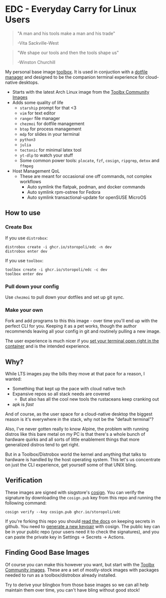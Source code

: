 # EDC - Everyday Carry for Linux Users

> "A man and his tools make a man and his trade"
>
> -Vita Sackville-West

> "We shape our tools and then the tools shape us"
>
> -Winston Churchill

My personal base image [toolbox](https://github.com/containers/toolbox). 
It is used in conjuction with a [dotfile manager](https://dotfiles.github.io/utilities/) and designed to be the companion terminal experience for cloud-native desktops. 

- Starts with the latest Arch Linux image from the [Toolbx Community Images](https://github.com/toolbx-images/images)
- Adds some quality of life
  - `starship` prompt for that <3
  - `vim` for text editor
  - `ranger` file manager
  - `chezmoi` for dotfile management
  - `btop` for process management
  - `mdp` for slides in your terminal
  - `python3`
  - `julia`
  - `tectonic` for minimal latex tool
  - `yt-dlp` to watch your stuff
  - Some common power tools: `plocate`, `fzf`, `cosign`, `ripgrep`, `detox` and `ffmpeg`
- Host Management QoL
  - These are meant for occasional one off commands, not complex workflows
    - Auto symlink the flatpak, podman, and docker commands
    - Auto symlink rpm-ostree for Fedora
    - Auto symlink transactional-update for openSUSE MicroOS

## How to use

### Create Box

If you use `distrobox`:

    distrobox create -i ghcr.io/storopoli/edc -n dev
    distrobox enter dev
    
If you use `toolbox`:

    toolbox create -i ghcr.io/storopoli/edc -c dev
    toolbox enter dev

### Pull down your config

Use `chezmoi` to pull down your dotfiles and set up git sync.

### Make your own

Fork and add programs to this this image - over time you'll end up with the perfect CLI for you.
Keeping it as a pet works, though the author recommends leaving all your config in git and routinely pulling a new image.

The user experience is much nicer if you [set your terminal open right in the container](https://distrobox.privatedns.org/useful_tips.html#using-distrobox-as-main-cli) and is the intended experience. 

## Why?

While LTS images pay the bills they move at that pace for a reason, I wanted:

- Something that kept up the pace with cloud native tech
- Expansive repos so all stack needs are covered
  - But also has all the cool new tools the rustaceans keep cranking out
- apk is _fast_

And of course, as the user space for a cloud-native desktop the biggest reason is it's everywhere in the stack, why not be the "default terminal"?

Also, I've never gotten really to know Alpine, the problem with running distros like this bare metal on my PC is that there's a whole bunch of hardware quirks and all sorts of little enablement things that more generalized distros tend to get right. 

But in a Toolbox/Distrobox world the kernel and anything that talks to hardware is handled by the host operating system.
This let's us concentrate on just the CLI experience, get yourself some of that UNIX bling.

## Verification

These images are signed with sisgstore's [cosign](https://docs.sigstore.dev/cosign/overview/). You can verify the signature by downloading the `cosign.pub` key from this repo and running the following command:

    cosign verify --key cosign.pub ghcr.io/storopoli/edc
    
If you're forking this repo you should [read the docs](https://docs.github.com/en/actions/security-guides/encrypted-secrets) on keeping secrets in github. You need to [generate a new keypair](https://docs.sigstore.dev/cosign/overview/) with cosign. The public key can be in your public repo (your users need it to check the signatures), and you can paste the private key in Settings -> Secrets -> Actions.

## Finding Good Base Images

Of course you can make this however you want, but start with the [Toolbx Community images](https://github.com/toolbx-images/images).
These are a set of mostly-stock images with packages needed to run as a toolbox/distrobox already installed. 

Try to derive your blingbox from those base images so we can all help maintain them over time, you can't have bling without good stock!
